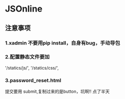 # JSOnline


## 注意事项

### 1.xadmin 不要用pip install，自身有bug，手动导包

### 2.配置静态文件要加

'/statics/js/',
'/statics/css/',

### 3.password_reset.html
提交要用 submit,复制过来的是button，坑啊!! 点了半天
